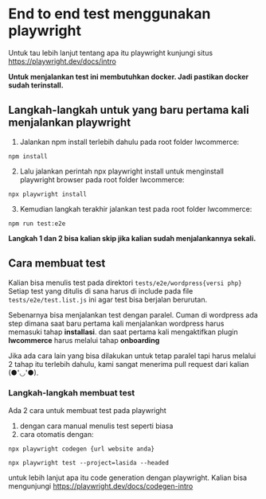 # End to end test menggunakan playwright

Untuk tau lebih lanjut tentang apa itu playwright kunjungi situs https://playwright.dev/docs/intro

**Untuk menjalankan test ini membutuhkan docker. Jadi pastikan docker sudah terinstall.**

## Langkah-langkah untuk yang baru pertama kali menjalankan playwright

1. Jalankan npm install terlebih dahulu pada root folder lwcommerce:

```shell script
npm install
```

2. Lalu jalankan perintah npx playwright install untuk menginstall playwright browser pada root folder lwcommerce:

```shell script
npx playwright install
```

3. Kemudian langkah terakhir jalankan test pada root folder lwcommerce:

```shell script
npm run test:e2e
```

**Langkah 1 dan 2 bisa kalian skip jika kalian sudah menjalankannya sekali.**

## Cara membuat test

Kalian bisa menulis test pada direktori `tests/e2e/wordpress{versi php}`
Setiap test yang ditulis di sana harus di include pada file `tests/e2e/test.list.js`
ini agar test bisa berjalan berurutan.

Sebenarnya bisa menjalankan test dengan paralel. Cuman di wordpress ada step dimana saat baru pertama kali menjalankan
wordpress harus memasuki tahap **installasi**.
dan saat pertama kali mengaktifkan plugin **lwcommerce** harus melalui tahap **onboarding**

Jika ada cara lain yang bisa dilakukan untuk tetap paralel tapi harus melalui 2 tahap itu terlebih dahulu,
kami sangat menerima pull request dari kalian (●'◡'●).

### Langkah-langkah membuat test

Ada 2 cara untuk membuat test pada playwright

1. dengan cara manual menulis test seperti biasa
2. cara otomatis dengan:

```shell script
npx playwright codegen {url website anda}
```

```shell script
npx playwright test --project=lasida --headed
```


untuk lebih lanjut apa itu code generation dengan playwright. Kalian bisa
mengunjungi https://playwright.dev/docs/codegen-intro